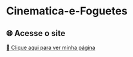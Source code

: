 # Cinematica-e-Foguetes
## 🌐 Acesse o site
[🔗 Clique aqui para ver minha página](https://marianagnann.github.io/Cinematica-e-Foguetes/)

